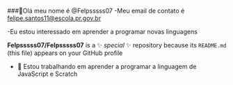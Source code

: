 ###👋Olá meu nome é @Felpsssss07
-Meu email de contato é felipe.santos11@escola.pr.gov.br 

-Eu estou interessado em aprender a programar novas linguagens 

**Felpsssss07/Felpsssss07** is a ✨ _special_ ✨ repository because its `README.md` (this file) appears on your GitHub profile

- 🔭 Estou trabalhando em aprender a programar a linguagem de JavaScript e Scratch
